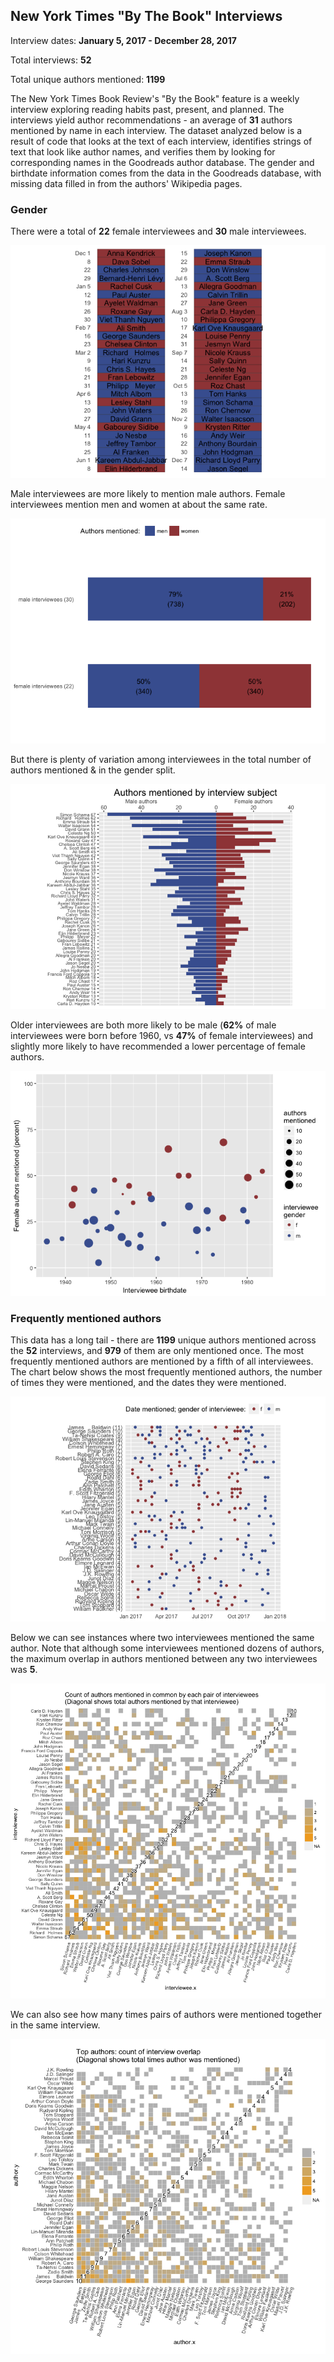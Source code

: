 New York Times "By The Book" Interviews
---------------------------------------

Interview dates: **January 5, 2017 - December 28, 2017**

Total interviews: **52**

Total unique authors mentioned: **1199**

The New York Times Book Review's "By the Book" feature is a weekly interview exploring reading habits past, present, and planned. The interviews yield author recommendations - an average of **31** authors mentioned by name in each interview. The dataset analyzed below is a result of code that looks at the text of each interview, identifies strings of text that look like author names, and verifies them by looking for corresponding names in the Goodreads author database. The gender and birthdate information comes from the data in the Goodreads database, with missing data filled in from the authors' Wikipedia pages.

### Gender

There were a total of **22** female interviewees and **30** male interviewees.

![](btb_files/figure-markdown_github/Cal.png)

Male interviewees are more likely to mention male authors. Female interviewees mention men and women at about the same rate.

![](btb_files/figure-markdown_github/unnamed-chunk-3-1.png)

But there is plenty of variation among interviewees in the total number of authors mentioned & in the gender split.

![](btb_files/figure-markdown_github/unnamed-chunk-4-1.png)

Older interviewees are both more likely to be male (**62%** of male interviewees were born before 1960, vs **47%** of female interviewees) and slightly more likely to have recommended a lower percentage of female authors.

![](btb_files/figure-markdown_github/unnamed-chunk-5-1.png)

### Frequently mentioned authors

This data has a long tail - there are **1199** unique authors mentioned across the **52** interviews, and **979** of them are only mentioned once. The most frequently mentioned authors are mentioned by a fifth of all interviewees. The chart below shows the most frequently mentioned authors, the number of times they were mentioned, and the dates they were mentioned.

![](btb_files/figure-markdown_github/unnamed-chunk-6-1.png)

Below we can see instances where two interviewees mentioned the same author. Note that although some interviewees mentioned dozens of authors, the maximum overlap in authors mentioned between any two interviewees was **5**.

![](btb_files/figure-markdown_github/unnamed-chunk-8-1.png)

We can also see how many times pairs of authors were mentioned together in the same interview.

![](btb_files/figure-markdown_github/unnamed-chunk-9-1.png)
